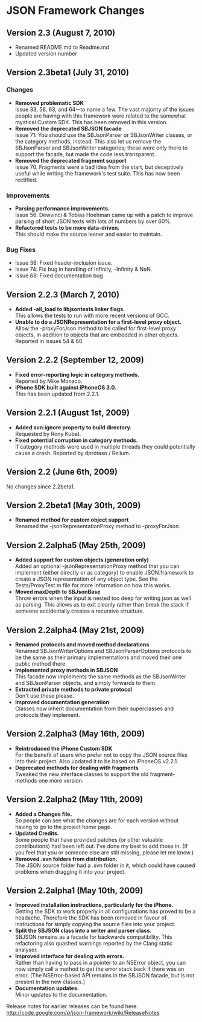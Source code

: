 # JSON Framework Changes

## Version 2.3 (August 7, 2010)

* Renamed README.md to Readme.md
* Updated version number

## Version 2.3beta1 (July 31, 2010)

### Changes

* **Removed problematic SDK**  
Issue 33, 58, 63, and 64--to name a few. The vast majority of the issues people are having with this framework were related to the somewhat mystical Custom SDK. This has been removed in this version. 
* **Removed the deprecated SBJSON facade**  
Issue 71. You should use the SBJsonParser or SBJsonWriter classes, or the category methods, instead. This also let us remove the SBJsonParser and SBJsonWriter categories; these were only there to support the facade, but made the code less transparent.
* **Removed the deprecated fragment support**  
Issue 70. Fragments were a bad idea from the start, but deceptively useful while writing the framework's test suite. This has now been rectified. 

### Improvements

* **Parsing performance improvements.**  
Issue 56. Dewvinci & Tobias Hoehman came up with a patch to improve parsing of short JSON texts with lots of numbers by over 60%.
* **Refactored tests to be more data-driven.**  
This should make the source leaner and easier to maintain.

### Bug Fixes

* Issue 38: Fixed header-inclusion issue.
* Issue 74: Fix bug in handling of Infinity, -Infinity & NaN.
* Issue 68: Fixed documentation bug

## Version 2.2.3 (March 7, 2010)

* **Added -all_load to libjsontests linker flags.**  
This allows the tests to run with more recent versions of GCC.
* **Unable to do a JSONRepresentation for a first-level proxy object.**  
Allow the -proxyForJson method to be called for first-level proxy objects, in addition to objects that are embedded in other objects. Reported in issues 54 & 60.

## Version 2.2.2 (September 12, 2009)

* **Fixed error-reporting logic in category methods.**  
Reported by Mike Monaco.
* **iPhone SDK built against iPhoneOS 3.0.**  
This has been updated from 2.2.1.

## Version 2.2.1 (August 1st, 2009)

* **Added svn:ignore property to build directory.**  
Requested by Rony Kubat.
* **Fixed potential corruption in category methods.**  
If category methods were used in multiple threads they could potentially cause a crash. Reported by dprotaso / Relium.

## Version 2.2 (June 6th, 2009)

No changes since 2.2beta1.

## Version 2.2beta1 (May 30th, 2009)

* **Renamed method for custom object support**  
Renamed the -jsonRepresentationProxy method to -proxyForJson.

## Version 2.2alpha5 (May 25th, 2009)

* **Added support for custom objects (generation only)**  
Added an optional -jsonRepresentationProxy method that you can implement (either directly or as category) to enable JSON.framework to create a JSON representation of any object type. See the Tests/ProxyTest.m file for more information on how this works.
* **Moved maxDepth to SBJsonBase**  
Throw errors when the input is nested too deep for writing json as well as parsing. This allows us to exit cleanly rather than break the stack if someone accidentally creates a recursive structure.

## Version 2.2alpha4 (May 21st, 2009)

* **Renamed protocols and moved method declarations**  
Renamed SBJsonWriterOptions and SBJsonParserOptions protocols to be the same as their primary implementations and moved their one public method there.
* **Implemented proxy methods in SBJSON**  
This facade now implements the same methods as the SBJsonWriter and SBJsonParser objects, and simply forwards to them.
* **Extracted private methods to private protocol**  
Don't use these please.
* **Improved documentation generation**  
Classes now inherit documentation from their superclasses and protocols they implement.

## Version 2.2alpha3 (May 16th, 2009)

* **Reintroduced the iPhone Custom SDK**  
For the benefit of users who prefer not to copy the JSON source files into their project. Also updated it to be based on iPhoneOS v2.2.1.
* **Deprecated methods for dealing with fragments**  
Tweaked the new interface classes to support the old fragment-methods one more version.

## Version 2.2alpha2 (May 11th, 2009)

* **Added a Changes file.**  
So people can see what the changes are for each version without having to go to the project home page.
* **Updated Credits.**  
Some people that have provided patches (or other valuable contributions) had been left out. I've done my best to add those in. (If you feel that you or someone else are still missing, please let me know.)
* **Removed .svn folders from distribution.**  
The JSON source folder had a .svn folder in it, which could have caused problems when dragging it into your project.

## Version 2.2alpha1 (May 10th, 2009)

* **Improved installation instructions, particularly for the iPhone.**  
Getting the SDK to work properly in all configurations has proved to be a headache. Therefore the SDK has been removed in favour of instructions for simply copying the source files into your project.
* **Split the SBJSON class into a writer and parser class.**  
SBJSON remains as a facade for backwards compatibility. This refactoring also quashed warnings reported by the Clang static analyser.
* **Improved interface for dealing with errors.**  
Rather than having to pass in a pointer to an NSError object, you can now simply call a method to get the error stack back if there was an error. (The NSError-based API remains in the SBJSON facade, but is not present in the new classes.)
* **Documentation updates.**  
Minor updates to the documentation.

Release notes for earlier releases can be found here:
http://code.google.com/p/json-framework/wiki/ReleaseNotes
